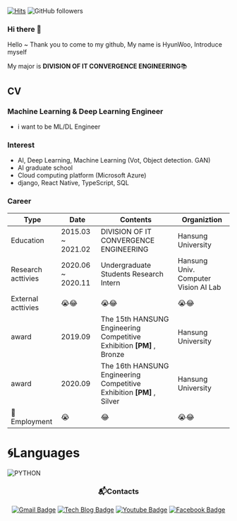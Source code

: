 



[![Hits](https://hits.seeyoufarm.com/api/count/incr/badge.svg?url=https%3A%2F%2Fgithub.com%2Fkhw11044&count_bg=%2379C83D&title_bg=%23555555&icon=&icon_color=%23E7E7E7&title=hits&edge_flat=false)](https://hits.seeyoufarm.com) ![GitHub followers](https://img.shields.io/github/followers/khw11044?color=blue&label=Follower&style=plastic)
### Hi there 👋
Hello ~ Thank you to come to my github, My name is HyunWoo,
Introduce myself

My major is **DIVISION OF IT CONVERGENCE ENGINEERING**📚


## CV

### Machine Learning & Deep Learning Engineer
 - i want to be ML/DL Engineer

### Interest
- AI, Deep Learning, Machine Learning (Vot, Object detection. GAN)
- AI graduate school
- Cloud computing platform (Microsoft Azure)
- django, React Native, TypeScript, SQL

### Career
| Type | Date | Contents | Organiztion |
| ------ | ------ | ------ | ------ |
| Education | 2015.03 ~ 2021.02 |DIVISION OF IT CONVERGENCE ENGINEERING | Hansung University |
| Research acttivies | 2020.06 ~ 2020.11 | Undergraduate Students Research Intern | Hansung Univ. Computer Vision AI Lab |
| External acttivies | 😭😂 | 😭😂 | 😭😂 |
| award | 2019.09 | The 15th HANSUNG Engineering Competitive Exhibition **[PM]** , Bronze| Hansung University |
| award | 2020.09 | The 16th HANSUNG Engineering Competitive Exhibition **[PM]** , Silver| Hansung University |
| 🏢Employment | 😭 | 😂 | 😭😂|




# 🌀Languages

![PYTHON](https://img.shields.io/badge/PYTHON-%E2%98%85%E2%98%85%E2%98%85%E2%98%85%E2%98%85%E2%98%86-0696D7?style=plastic&logo=Python&logoColor=white)
 


  <div align=center>

### 📬Contacts		
[![Gmail Badge](https://img.shields.io/badge/Gmail-d14836?style=flat-square&logo=Gmail&logoColor=white&link=mailto:khw11044@gmail.com)](mailto:khw11044@gmail.com)
[![Tech Blog Badge](http://img.shields.io/badge/-Naver-green?style=flat-square&logo=github&link=https://blog.naver.com/PostList.nhn?blogId=khw11044/)](https://blog.naver.com/PostList.nhn?blogId=khw11044/)
[![Youtube Badge](https://img.shields.io/badge/Youtube-ff0000?style=flat-square&logo=youtube&link=https://https://www.youtube.com/channel/UCXtZl_ebFmAMDECcMSICp-g?view_as=subscriber)](https://www.youtube.com/channel/UCXtZl_ebFmAMDECcMSICp-g?view_as=subscriber)
[![Facebook Badge](https://img.shields.io/badge/facebook-1877f2?style=flat-square&logo=facebook&logoColor=white&link=https://www.facebook.com/hyun.kim.12914)](https://www.facebook.com/hyun.kim.12914)
	
  </div>


<!--
**khw11044/khw11044** is a ✨ _special_ ✨ repository because its `README.md` (this file) appears on your GitHub profile.

Here are some ideas to get you started:

- 🔭 I’m currently working on ...
- 🌱 I’m currently learning ...
- 👯 I’m looking to collaborate on ...
- 🤔 I’m looking for help with ...
- 💬 Ask me about ...
- 📫 How to reach me: ...
- 😄 Pronouns: ...
- ⚡ Fun fact: ...
-->
